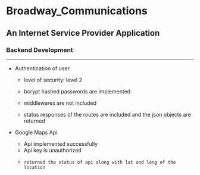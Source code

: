 # Broadway_Communications
## An Internet Service Provider Application
### Backend Development
---

- Authentication of user 

    - level of security: level 2
  
    - bcrypt hashed passwords are implemented
  
    - middlewares are not included
  
    - status responses of the routes are included and the json objects are returned
      
- Google Maps Api
    -   Api implemented successfully
    -   Api key is unauthorized
    -     returned the status of api along with lat and long of the location
